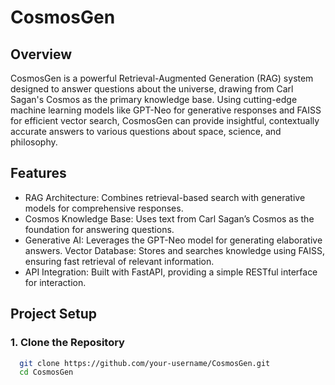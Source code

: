 # CosmosGen
## Overview
CosmosGen is a powerful Retrieval-Augmented Generation (RAG) system designed to answer questions about the universe, drawing from Carl Sagan's Cosmos as the primary knowledge base. Using cutting-edge machine learning models like GPT-Neo for generative responses and FAISS for efficient vector search, CosmosGen can provide insightful, contextually accurate answers to various questions about space, science, and philosophy.

## Features
- RAG Architecture: Combines retrieval-based search with generative models for comprehensive responses.
- Cosmos Knowledge Base: Uses text from Carl Sagan’s Cosmos as the foundation for answering questions.
- Generative AI: Leverages the GPT-Neo model for generating elaborative answers.
Vector Database: Stores and searches knowledge using FAISS, ensuring fast retrieval of relevant information.
- API Integration: Built with FastAPI, providing a simple RESTful interface for interaction.
## Project Setup
### 1. Clone the Repository
```bash
  git clone https://github.com/your-username/CosmosGen.git
  cd CosmosGen
```
